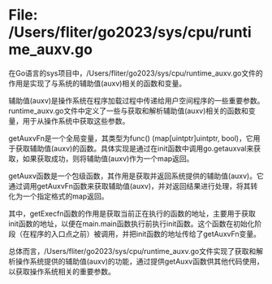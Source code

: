 # File: /Users/fliter/go2023/sys/cpu/runtime_auxv.go

在Go语言的sys项目中，/Users/fliter/go2023/sys/cpu/runtime_auxv.go文件的作用是实现了与系统的辅助值(auxv)相关的函数和变量。

辅助值(auxv)是操作系统在程序加载过程中传递给用户空间程序的一些重要参数。runtime_auxv.go文件中定义了一些与获取和解析辅助值(auxv)相关的函数和变量，用于从操作系统中获取这些参数。

getAuxvFn是一个全局变量，其类型为func() (map[uintptr]uintptr, bool)，它用于获取辅助值(auxv)的函数。具体实现是通过在init函数中调用go.getauxval来获取，如果获取成功，则将辅助值(auxv)作为一个map返回。

getAuxv函数是一个包级函数，其作用是获取并返回系统提供的辅助值(auxv)。它通过调用getAuxvFn函数来获取辅助值(auxv)，并对返回结果进行处理，将其转化为一个指定格式的map返回。

其中，getExecfn函数的作用是获取当前正在执行的函数的地址，主要用于获取init函数的地址，以便在main.main函数执行前执行init函数。这个函数在初始化阶段（在程序的入口点之前）被调用，并把init函数的地址传给了getAuxvFn变量。

总体而言，/Users/fliter/go2023/sys/cpu/runtime_auxv.go文件实现了获取和解析操作系统提供的辅助值(auxv)的功能，通过提供getAuxv函数供其他代码使用，以获取操作系统相关的重要参数。

